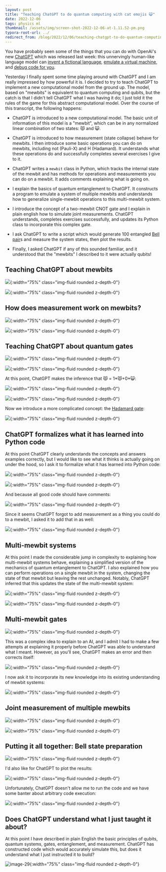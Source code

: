 ```yaml
---
layout: post
title: "Teaching ChatGPT to do quantum computing with cat emojis 😺"
date: 2022-12-06
tags: physics ml
thumbnail: /assets/img/screen-shot-2022-12-06-at-1.11.52-pm.png
typora-root-url: ../
redirect_from: /blog/2022/12/06/teaching-chatgpt-to-do-quantum-computing/
---
```


You have probably seen some of the things that you can do with OpenAI's new [ChatGPT](https://chat.openai.com/chat#) which was released last week: this unnervingly human-like language model can [invent a fictional language](https://maximumeffort.substack.com/p/i-taught-chatgpt-to-invent-a-language), [emulate a virtual machine](https://www.engraved.blog/building-a-virtual-machine-inside/), and [debug code for you](https://twitter.com/amasad/status/1598042665375105024).

Yesterday I finally spent some time playing around with ChatGPT and I am really impressed by how powerful it is. I decided to try to teach ChatGPT to implement a new computational model from the ground up. The model, based on "mewbits" is equivalent to quantum computing and qubits, but the catch is that I didn't tell ChatGPT what I was having it do; I just told it the rules of the game for this abstract computational model. Over the course of this transcript, the following happens:

- ChatGPT is introduced to a new computational model. The basic unit of information of this model is a "mewbit", which can be in any normalized linear combination of two states: 😾 and 😺.

- ChatGPT is introduced to how measurement (state collapse) behave for mewbits. I then introduce some basic operations you can do on mewbits, including not (Pauli-X) and H (Hadamard). It understands what these operations do and successfully completes several exercises I give to it.

- ChatGPT writes a `mewbit` class in Python, which tracks the internal state of the mewbit and has methods for operations and measurements you can do on a mewbit. It adds comments explaining what is going on.

- I explain the basics of quantum entanglement to ChatGPT. It constructs a program to emulate a system of multiple mewbits and understands how to generalize single-mewbit operations to this multi-mewbit system.

- I introduce the concept of a two-mewbit CNOT gate and I explain in plain english how to simulate joint measurements. ChatGPT understands, completes exercises successfully, and updates its Python class to incorporate this complex gate.

- I ask ChatGPT to write a script which would generate 100 entangled [Bell pair](https://en.wikipedia.org/wiki/Bell_state#Creating_Bell_states)s and measure the system states, then plot the results.

- Finally, I asked ChatGPT if any of this sounded familiar, and it understood that the "mewbits" I described to it were actually qubits!

## Teaching ChatGPT about mewbits

![](/assets/img/image.png){:width="75%" class="img-fluid rounded z-depth-0"}

![](/assets/img/image-1.png){:width="75%" class="img-fluid rounded z-depth-0"}



## How does measurement work on mewbits?

![](/assets/img/image-4.png){:width="75%" class="img-fluid rounded z-depth-0"}

![](/assets/img/image-5.png){:width="75%" class="img-fluid rounded z-depth-0"}



## Teaching ChatGPT about quantum gates

![](/assets/img/image-6.png){:width="75%" class="img-fluid rounded z-depth-0"}

![](/assets/img/image-7.png){:width="75%" class="img-fluid rounded z-depth-0"}

At this point, ChatGPT makes the inference that 😾 = 1\*😾+0\*😺:

![](/assets/img/image-8.png){:width="75%" class="img-fluid rounded z-depth-0"}

![](/assets/img/image-9.png){:width="75%" class="img-fluid rounded z-depth-0"}

Now we introduce a more complicated concept: the [Hadamard gate](https://en.wikipedia.org/wiki/Quantum_logic_gate#Hadamard_gate):

![](/assets/img/image-10.png){:width="75%" class="img-fluid rounded z-depth-0"}



## ChatGPT formalizes what it has learned into Python code

At this point ChatGPT clearly understands the concepts and answers examples correctly, but I would like to see what it thinks is actually going on under the hood, so I ask it to formalize what it has learned into Python code:

![](/assets/img/image-12.png){:width="75%" class="img-fluid rounded z-depth-0"}

![](/assets/img/image-11.png){:width="75%" class="img-fluid rounded z-depth-0"}

And because all good code should have comments:

![](/assets/img/image-15.png){:width="75%" class="img-fluid rounded z-depth-0"}

Since it seems ChatGPT forgot to add measurement as a thing you could do to a mewbit, I asked it to add that in as well:

![](/assets/img/image-16.png){:width="75%" class="img-fluid rounded z-depth-0"}



## Multi-mewbit systems

At this point I made the considerable jump in complexity to explaining how multi-mewbit systems behave, explaining a simplified version of the mechanics of quantum entanglement to ChatGPT. I also explained how you can perform operations on a single mewbit in the system, changing the state of that mewbit but leaving the rest unchanged. Notably, ChatGPT inferred that this updates the state of the multi-mewbit system:

![](/assets/img/image-17.png){:width="75%" class="img-fluid rounded z-depth-0"}

![](/assets/img/image-19.png){:width="75%" class="img-fluid rounded z-depth-0"}



## Multi-mewbit gates

![](/assets/img/image-20.png){:width="75%" class="img-fluid rounded z-depth-0"}

This was a complex idea to explain to an AI, and I admit I had to make a few attempts at explaining it properly before ChatGPT was able to understand what I meant. However, as you'll see, ChatGPT makes an error and then corrects itself:

![](/assets/img/image-21.png){:width="75%" class="img-fluid rounded z-depth-0"}

I now ask it to incorporate its new knowledge into its existing understanding of mewbit systems:

![](/assets/img/image-22.png){:width="75%" class="img-fluid rounded z-depth-0"}



## Joint measurement of multiple mewbits

![](/assets/img/image-23.png){:width="75%" class="img-fluid rounded z-depth-0"}

![](/assets/img/image-24.png){:width="75%" class="img-fluid rounded z-depth-0"}



## Putting it all together: Bell state preparation

![](/assets/img/image-25.png){:width="75%" class="img-fluid rounded z-depth-0"}

I'd also like for ChatGPT to plot the results:

![](/assets/img/image-26.png){:width="75%" class="img-fluid rounded z-depth-0"}

Unfortunately, ChatGPT doesn't allow me to run the code and we have some banter about arbitrary code execution:

![](/assets/img/image-28.png){:width="75%" class="img-fluid rounded z-depth-0"}



## Does ChatGPT understand what I just taught it about?

At this point I have described in plain English the basic principles of qubits, quantum systems, gates, entanglement, and measurement. ChatGPT has constructed code which would accurately simulate this, but does it understand what I just instructed it to build?

![image-29](/assets/img/image-29.png){:width="75%" class="img-fluid rounded z-depth-0"}

